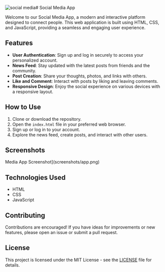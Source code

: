 ![social media](https://github.com/MadhusaiPathakoti/SocialMediaApp/assets/83114463/ad0acf7f-6ee4-4911-aab6-db7f63a65b19)# Social Media App

Welcome to our Social Media App, a modern and interactive platform designed to connect people. This web application is built using HTML, CSS, and JavaScript, providing a seamless and engaging user experience.

## Features

- **User Authentication**: Sign up and log in securely to access your personalized account.
- **News Feed**: Stay updated with the latest posts from friends and the community.
- **Post Creation**: Share your thoughts, photos, and links with others.
- **Like and Comment**: Interact with posts by liking and leaving comments.
- **Responsive Design**: Enjoy the social experience on various devices with a responsive layout.

## How to Use

1. Clone or download the repository.
2. Open the `index.html` file in your preferred web browser.
3. Sign up or log in to your account.
4. Explore the news feed, create posts, and interact with other users.

## Screenshots


 Media App Screenshot](screenshots/app.png)

## Technologies Used

- HTML
- CSS
- JavaScript

## Contributing

Contributions are encouraged! If you have ideas for improvements or new features, please open an issue or submit a pull request.

## License

This project is licensed under the MIT License - see the [LICENSE](LICENSE) file for details.
